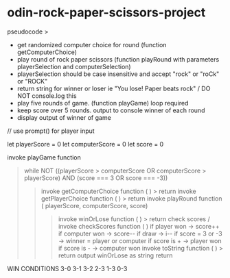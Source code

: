 # odin-rock-paper-scissors-project
pseudocode >
- get randomized computer choice for round (function getComputerChoice)
- play round of rock paper scissors (function playRound with parameters playerSelection and computerSelection)
- playerSelection should be case insensitive and accept "rock" or "roCk" or "ROCK"
- return string for winner or loser ie "You lose! Paper beats rock" / DO NOT console.log this
- play five rounds of game. (function playGame) loop required
- keep score over 5 rounds. output to console winner of each round
- display output of winner of game

// use prompt() for player input

let playerScore = 0
let computerScore = 0
let score = 0

invoke playGame function
> while NOT ((playerScore > computerScore OR computerScore > playerScore) AND (score === 3 OR score === -3))
>> invoke getComputerChoice function ( ) > return
>> invoke getPlayerChoice function ( ) > return
>> invoke playRound function ( playerScore, computerScore, score)  
>>> invoke winOrLose function ( ) > return
>> check scores / invoke checkScores function ( )
>>> if player won -> score++
>>> if computer won -> score--
>>> if draw -> i--
>>> if score = 3 or -3 -> winner = player or computer
>> if score is + -> player won 
>> if score is - -> computer won
>> invoke toString function ( ) > return
>> output winOrLose as string
>> return

WIN CONDITIONS
3-0
3-1
3-2
2-3
1-3
0-3
